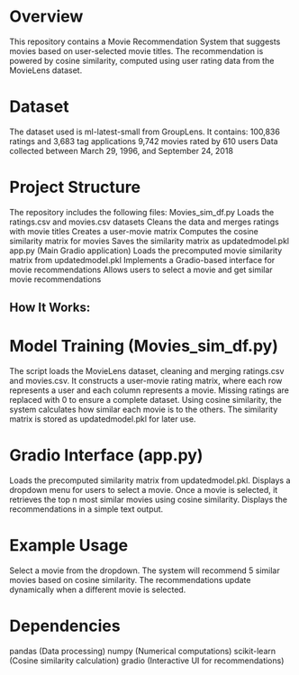 # Overview
This repository contains a Movie Recommendation System that suggests movies based on user-selected movie titles. The recommendation is powered by cosine similarity, computed using user rating data from the MovieLens dataset.

# Dataset
The dataset used is ml-latest-small from GroupLens. It contains:
100,836 ratings and 3,683 tag applications
9,742 movies rated by 610 users
Data collected between March 29, 1996, and September 24, 2018

# Project Structure
The repository includes the following files:
Movies_sim_df.py
Loads the ratings.csv and movies.csv datasets
Cleans the data and merges ratings with movie titles
Creates a user-movie matrix
Computes the cosine similarity matrix for movies
Saves the similarity matrix as updatedmodel.pkl
app.py (Main Gradio application)
Loads the precomputed movie similarity matrix from updatedmodel.pkl
Implements a Gradio-based interface for movie recommendations
Allows users to select a movie and get similar movie recommendations

## How It Works:

# Model Training (Movies_sim_df.py)
The script loads the MovieLens dataset, cleaning and merging ratings.csv and movies.csv.
It constructs a user-movie rating matrix, where each row represents a user and each column represents a movie.
Missing ratings are replaced with 0 to ensure a complete dataset.
Using cosine similarity, the system calculates how similar each movie is to the others.
The similarity matrix is stored as updatedmodel.pkl for later use.
# Gradio Interface (app.py)
Loads the precomputed similarity matrix from updatedmodel.pkl.
Displays a dropdown menu for users to select a movie.
Once a movie is selected, it retrieves the top n most similar movies using cosine similarity.
Displays the recommendations in a simple text output.

# Example Usage
Select a movie from the dropdown.
The system will recommend 5 similar movies based on cosine similarity.
The recommendations update dynamically when a different movie is selected.

# Dependencies
pandas (Data processing)
numpy (Numerical computations)
scikit-learn (Cosine similarity calculation)
gradio (Interactive UI for recommendations)
